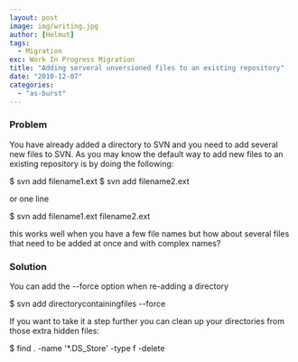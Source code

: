 ```yaml
---
layout: post
image: img/writing.jpg
author: [Helmut]
tags:
  - Migration
exc: Work In Progress Migration
title: "Adding serveral unversioned files to an existing repository"
date: "2010-12-07"
categories: 
  - "as-burst"
---
```


### Problem

You have already added a directory to SVN and you need to add several new files to SVN. As you may know the default way to add new files to an existing repository is by doing the following:

$ svn add filename1.ext $ svn add filename2.ext

or one line

$ svn add filename1.ext filename2.ext

this works well when you have a few file names but how about several files that need to be added at once and with complex names?

### Solution

You can add the --force option when re-adding a directory

$ svn add directorycontainingfiles --force

If you want to take it a step further you can clean up your directories from those extra hidden files:

$ find . -name '\*.DS\_Store' -type f -delete
